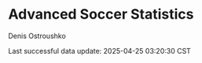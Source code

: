 # Advanced Soccer Statistics
Denis Ostroushko

<!-- gfm -->

Last successful data update: 2025-04-25 03:20:30 CST
